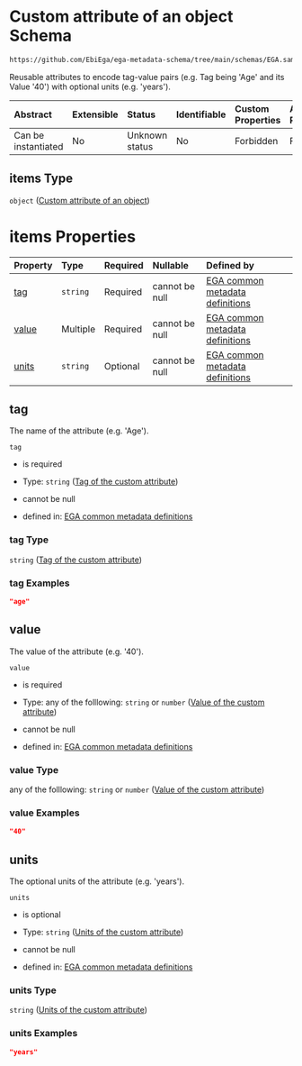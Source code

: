 # Custom attribute of an object Schema

```txt
https://github.com/EbiEga/ega-metadata-schema/tree/main/schemas/EGA.sample.json#/properties/sample_attributes/items
```

Reusable attributes to encode tag-value pairs (e.g. Tag being 'Age' and its Value '40') with optional units (e.g. 'years').

| Abstract            | Extensible | Status         | Identifiable | Custom Properties | Additional Properties | Access Restrictions | Defined In                                                        |
| :------------------ | :--------- | :------------- | :----------- | :---------------- | :-------------------- | :------------------ | :---------------------------------------------------------------- |
| Can be instantiated | No         | Unknown status | No           | Forbidden         | Forbidden             | none                | [EGA.sample.json*](../out/EGA.sample.json "open original schema") |

## items Type

`object` ([Custom attribute of an object](ega-2-definitions-custom-attribute-of-an-object.md))

# items Properties

| Property        | Type     | Required | Nullable       | Defined by                                                                                                                                                                                                                                                                  |
| :-------------- | :------- | :------- | :------------- | :-------------------------------------------------------------------------------------------------------------------------------------------------------------------------------------------------------------------------------------------------------------------------- |
| [tag](#tag)     | `string` | Required | cannot be null | [EGA common metadata definitions](ega-2-definitions-custom-attribute-of-an-object-properties-tag-of-the-custom-attribute.md "https://github.com/EbiEga/ega-metadata-schema/tree/main/schemas/EGA.common-definitions.json#/definitions/custom_attribute/properties/tag")     |
| [value](#value) | Multiple | Required | cannot be null | [EGA common metadata definitions](ega-2-definitions-custom-attribute-of-an-object-properties-value-of-the-custom-attribute.md "https://github.com/EbiEga/ega-metadata-schema/tree/main/schemas/EGA.common-definitions.json#/definitions/custom_attribute/properties/value") |
| [units](#units) | `string` | Optional | cannot be null | [EGA common metadata definitions](ega-2-definitions-custom-attribute-of-an-object-properties-units-of-the-custom-attribute.md "https://github.com/EbiEga/ega-metadata-schema/tree/main/schemas/EGA.common-definitions.json#/definitions/custom_attribute/properties/units") |

## tag

The name of the attribute (e.g. 'Age').

`tag`

*   is required

*   Type: `string` ([Tag of the custom attribute](ega-2-definitions-custom-attribute-of-an-object-properties-tag-of-the-custom-attribute.md))

*   cannot be null

*   defined in: [EGA common metadata definitions](ega-2-definitions-custom-attribute-of-an-object-properties-tag-of-the-custom-attribute.md "https://github.com/EbiEga/ega-metadata-schema/tree/main/schemas/EGA.common-definitions.json#/definitions/custom_attribute/properties/tag")

### tag Type

`string` ([Tag of the custom attribute](ega-2-definitions-custom-attribute-of-an-object-properties-tag-of-the-custom-attribute.md))

### tag Examples

```json
"age"
```

## value

The value of the attribute (e.g. '40').

`value`

*   is required

*   Type: any of the folllowing: `string` or `number` ([Value of the custom attribute](ega-2-definitions-custom-attribute-of-an-object-properties-value-of-the-custom-attribute.md))

*   cannot be null

*   defined in: [EGA common metadata definitions](ega-2-definitions-custom-attribute-of-an-object-properties-value-of-the-custom-attribute.md "https://github.com/EbiEga/ega-metadata-schema/tree/main/schemas/EGA.common-definitions.json#/definitions/custom_attribute/properties/value")

### value Type

any of the folllowing: `string` or `number` ([Value of the custom attribute](ega-2-definitions-custom-attribute-of-an-object-properties-value-of-the-custom-attribute.md))

### value Examples

```json
"40"
```

## units

The optional units of the attribute (e.g. 'years').

`units`

*   is optional

*   Type: `string` ([Units of the custom attribute](ega-2-definitions-custom-attribute-of-an-object-properties-units-of-the-custom-attribute.md))

*   cannot be null

*   defined in: [EGA common metadata definitions](ega-2-definitions-custom-attribute-of-an-object-properties-units-of-the-custom-attribute.md "https://github.com/EbiEga/ega-metadata-schema/tree/main/schemas/EGA.common-definitions.json#/definitions/custom_attribute/properties/units")

### units Type

`string` ([Units of the custom attribute](ega-2-definitions-custom-attribute-of-an-object-properties-units-of-the-custom-attribute.md))

### units Examples

```json
"years"
```
